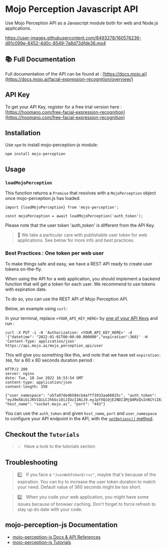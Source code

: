 # Mojo Perception Javascript API

Use Mojo Perception API as a Javascript module both for web and Node.js applications.




https://user-images.githubusercontent.com/8493278/160576236-d91c099e-8452-4d0c-8549-7a8d73dfde36.mp4



## 📚 Full Documentation

Full documentation of the API can be found at : [https://docs.mojo.ai](https://docs.mojo.ai/facial-expression-recognition/overview/)

## API Key

To get your API Key, register for a free trial version here : [https://hoomano.com/free-facial-expression-recognition](https://hoomano.com/free-facial-expression-recognition)

## Installation

Use `npm` to install mojo-perception-js module:
```
npm install mojo-perception
```

## Usage

### `loadMojoPerception`

This function returns a `Promise` that resolves with a `MojoPerception` object once mojo-perception.js has loaded.

```
import {loadMojoPerception} from 'mojo-perception';

const mojoPerception = await loadMojoPerception('auth_token');
```

Please note that the user token 'auth_token' is different from the API Key.

> 🙏 We take a particular care with publishable user token for web applications. See below for more info and best practices.

### Best Practices : One token per web user

To make things safe and easy, we have a REST API ready to create user tokens on-the-fly.

When using the API for a web application, you should implement a backend function that will get a token for each user. We recommend to use tokens with expiration date.

To do so, you can use the REST API of Mojo Perception API.

Below, an example using `curl`:

In your terminal, replace `<YOUR_API_KEY_HERE>` by [one of your API Keys](https://app.mojo.ai) and run :
```
curl -X PUT -i -H 'Authorization: <YOUR_API_KEY_HERE>' -d '{"datetime": "2022-01-01T00:00:00.000000","expiration":360}' -H 'Content-Type: application/json' https://api.mojo.ai/mojo_perception_api/user
```

This will give you something like this, and note that we have set `expiration: 360`, for a 60 x 60 seconds duration period :
```
HTTP/2 200 
server: nginx
date: Tue, 18 Jan 2022 16:53:54 GMT
content-type: application/json
content-length: 350

{"user_namespace": "a5fa97ded6584cb4a7ff3933aa66025c", "auth_token": "eyJ0eXAiOiJKV1QiLCJhbGciOiJIUzI1NiJ9.eyJpYXQiOjE2NDI1MjQ4MzQsInN1YiI6ImE1ZmE5N2RlLWQ2NTgtNGNiNC1hN2ZmLTM5MzliYTY2MDI1YyIsImV4cCI6MTY0MjUyNDg0NH0.7FuLJ6Hmozi2DbX9zooVxYvnp_f91H4vzodstDZbLzI", "host_name": "socket.mojo.ai", "port": "443"}
```

You can use the `auth_token` and given `host_name`, `port` and `user_namespace` to configure your API endpoint in the API, with the [`setOptions()` method](https://developer.mojo.ai).


## Checkout the `Tutorials`

> 💡 &nbsp; Have a look to the tutorials section


## Troubleshooting

> 1️⃣ &nbsp; If you face a `"JsonWebTokenError"`, maybe that's because of the expiration.
> You can try to increase the user token duration to match your need. Default value of 360 seconds might be too short.


> 2️⃣ &nbsp; When you code your web application, you might have some issues because of browser caching. Don't forget to force refresh to stay up do date with your code.

## mojo-perception-js Documentation

* [mojo-perception-js Docs & API References](https://docs.mojo.ai/facial-expression-recognition/overview/)
* [mojo-perception-js Tutorials](https://docs.mojo.ai/facial-expression-recognition/tutorials/create-web-app-with-facial-expression-recognition/)

